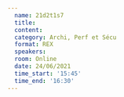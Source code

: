 ```yaml
---
  name: 21d2t1s7
  title: 
  content:
  category: Archi, Perf et Sécu
  format: REX
  speakers: 
  room: Online
  date: 24/06/2021
  time_start: '15:45'
  time_end: '16:30'
---
```

